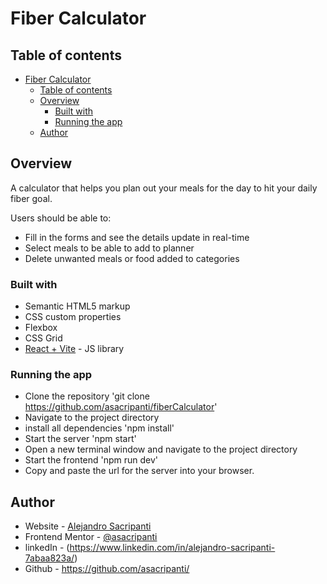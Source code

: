 # Fiber Calculator

## Table of contents

- [Fiber Calculator](#fiber-calculator)
  - [Table of contents](#table-of-contents)
  - [Overview](#overview)
    - [Built with](#built-with)
    - [Running the app](#running-the-app)
  - [Author](#author)


## Overview
A calculator that helps you plan out your meals for the day to hit your daily fiber goal.

Users should be able to:

- Fill in the forms and see the  details update in real-time
- Select meals to be able to add to planner
- Delete unwanted meals or food added to categories

### Built with

- Semantic HTML5 markup
- CSS custom properties
- Flexbox
- CSS Grid
- [React + Vite](https://reactjs.org/) - JS library


### Running the app 

- Clone the repository 'git clone https://github.com/asacripanti/fiberCalculator'
- Navigate to the project directory
- install all dependencies 'npm install'
- Start the server 'npm start'
- Open a new terminal window and navigate to the project directory
- Start the frontend 'npm run dev'
- Copy and paste the url for the server into your browser. 




## Author

- Website - [Alejandro Sacripanti](https://asacripanti.github.io/portfolio/)
- Frontend Mentor - [@asacripanti](https://www.frontendmentor.io/profile/asacripanti)
- linkedIn - (https://www.linkedin.com/in/alejandro-sacripanti-7abaa823a/)
- Github - https://github.com/asacripanti/


